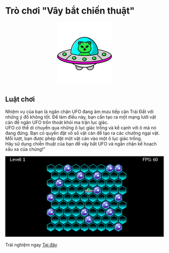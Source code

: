 # Trò chơi "Vây bắt chiến thuật"
 
<p align="center"> <img src="./assets/images/ufo.png" alt="ufo" /> </p>

## Luật chơi

Nhiệm vụ của bạn là ngăn chặn UFO đang âm mưu tiếp cận Trái Đất với những ý đồ không tốt. Để làm điều này, bạn cần tạo ra một mạng lưới vật cản để ngăn UFO trốn thoát khỏi ma trận lục giác.<br>
UFO có thể di chuyển qua những ô lục giác trống và kề cạnh với ô mà nó đang đứng. Bạn có quyền đặt vô số vật cản để tạo ra các chướng ngại vật. Mỗi lượt, bạn được phép đặt một vật cản vào một ô lục giác trống.<br>
Hãy sử dụng chiến thuật của bạn để vây bắt UFO và ngăn chặn kế hoạch xấu xa của chúng!"
</p>

<p align="center"> <img src="./assets/images/demo.png" alt="haizuka" /> </p>

Trải nghiệm ngay [Tại đây](https://strategic-enclosure-game.vercel.app/)

